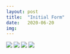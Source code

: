 ```yaml
---
layout: post
title:  "Initial Form"
date:   2020-06-20
img:
---
```


<img src="{{site.baseurl}}/assets/img/DesignImages/241p3.JPG">   
<img src="{{site.baseurl}}/assets/img/DesignImages/241p3.1.JPG">   
<img src="{{site.baseurl}}/assets/img/DesignImages/241p3.2.JPG">   
<img src="{{site.baseurl}}/assets/img/DesignImages/241p3.3.JPG">   

